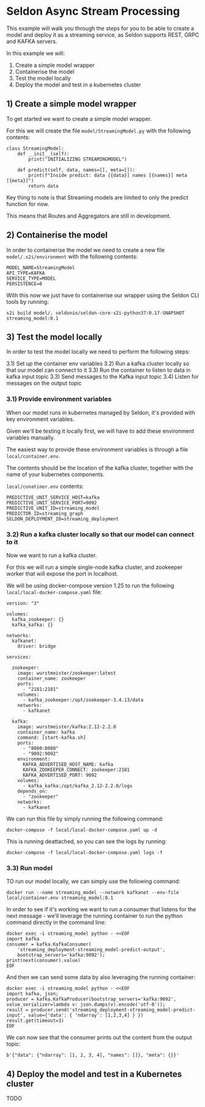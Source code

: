 
# Seldon Async Stream Processing

This example will walk you through the steps for you to be able to create a model and deploy it as a streaming service, as Seldon supports REST, GRPC and KAFKA servers. 

In this example we will:
1) Create a simple model wrapper
2) Containerise the model
3) Test the model locally
4) Deploy the model and test in a kubernetes cluster

## 1) Create  a simple model wrapper

To get started we want to create a simple model wrapper. 

For this we will create the file `model/StreamingModel.py` with the following contents:

```
class StreamingModel:
    def __init__(self):
        print("INITIALIZING STREAMINGMODEL")

    def predict(self, data, names=[], meta=[]):
        print(f"Inside predict: data [{data}] names [{names}] meta [{meta}]")
        return data
```

Key thing to note is that Streaming models are limited to only the predict function for now.

This means that Routes and Aggregators are still in development.

## 2) Containerise the model

In order to containerise the model we need to create a new file `model/.s2i/environment` with the following contents:

```
MODEL_NAME=StreamingModel
API_TYPE=KAFKA
SERVICE_TYPE=MODEL
PERSISTENCE=0
```

With this now we just have to containerise our wrapper using the Seldon CLI tools by running:

```
s2i build model/. seldonio/seldon-core-s2i-python37:0.17-SNAPSHOT streaming_model:0.1
```

## 3) Test the model locally

In order to test the model locally we need to perform the following steps:

3.1) Set up the container env variables
3.2) Run a kafka cluster locally so that our model can connect to it
3.3) Run the container to listen to data in kafka input topic
3.3) Send messages to the Kafka input topic
3.4) Listen for messages on the output topic 

### 3.1) Provide environment variables

When our model runs in kubernetes managed by Seldon, it's provided with key environment variables.

Given we'll be testing it locally first, we will have to add these environment variables manually.

The easiest way to provide these environment variables is through a file `local/container.env`.

The contents should be the location of the kafka cluster, together with the name of your kubernetes components.


`local/conatiner.env` contents:
```
PREDICTIVE_UNIT_SERVICE_HOST=kafka
PREDICTIVE_UNIT_SERVICE_PORT=9092
PREDICTIVE_UNIT_ID=streaming_model
PREDICTOR_ID=streaming_graph
SELDON_DEPLOYMENT_ID=streaming_deployment
```

### 3.2) Run a kafka cluster locally so that our model can connect to it

Now we want to run a kafka cluster. 

For this we will run a simple single-node kafka cluster, and zookeeper worker that will expose the port in localhost.

We will be using docker-compose version 1.25 to run the following `local/local-docker-compose.yaml` file:

```
version: "3"

volumes:
  kafka_zookeeper: {}
  kafka_kafka: {}

networks:
  kafkanet:
    driver: bridge

services:

  zookeeper:
    image: wurstmeister/zookeeper:latest
    container_name: zookeeper
    ports:
      - "2181:2181"
    volumes:
      - kafka_zookeeper:/opt/zookeeper-3.4.13/data
    networks:
      - kafkanet

  kafka:
    image: wurstmeister/kafka:2.12-2.2.0 
    container_name: kafka
    command: [start-kafka.sh]
    ports:
      - "8080:8080"
      - "9092:9092"
    environment:
      KAFKA_ADVERTISED_HOST_NAME: kafka
      KAFKA_ZOOKEEPER_CONNECT: zookeeper:2181
      KAFKA_ADVERTISED_PORT: 9092
    volumes:
      - kafka_kafka:/opt/kafka_2.12-2.2.0/logs
    depends_on:
      - "zookeeper"
    networks:
      - kafkanet

```

We can run this file by simply running the following command:

```
docker-compose -f local/local-docker-compose.yaml up -d
```

This is running deattached, so you can see the logs by running:

```
docker-compose -f local/local-docker-compose.yaml logs -f
```

### 3.3) Run model 

TO run our model locally, we can simply use the following command:

```
docker run --name streaming_model --network kafkanet --env-file local/container.env streaming_model:0.1
```

In order to see if it's working we want to run a consumer that listens for the next message - we'll leverage the running container to run the python command directly in the command line:

```
docker exec -i streaming_model python - <<EOF
import kafka
consumer = kafka.KafkaConsumer(
    'streaming_deployment-streaming_model-predict-output',
    bootstrap_servers='kafka:9092');
print(next(consumer).value)
EOF
```

And then we can send some data by also leveraging the running container:

```
docker exec -i streaming_model python - <<EOF
import kafka, json;
producer = kafka.KafkaProducer(bootstrap_servers='kafka:9092', value_serializer=lambda v: json.dumps(v).encode('utf-8'));
result = producer.send('streaming_deployment-streaming_model-predict-input', value={'data': { 'ndarray': [1,2,3,4] } })
result.get(timeout=3)
EOF
```

We can now see that the consumer prints out the content from the output topic:

```
b'{"data": {"ndarray": [1, 2, 3, 4], "names": []}, "meta": {}}'
```


## 4) Deploy the model and test in a Kubernetes cluster

TODO


